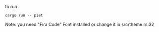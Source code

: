 to run 
```shell
cargo run -- piet
```

Note: you need "Fira Code" Font installed or change it in src/theme.rs:32
